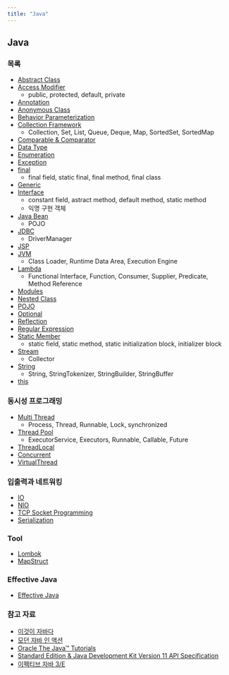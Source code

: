 ```yaml
---
title: "Java"
---
```


## Java

### 목록

- [Abstract Class](Abstract-Class/Abstract-Class.md)
- [Access Modifier](Access-Modifier/Access-Modifier.md)
	- public, protected, default, private
- [Annotation](./Annotation/Annotation.md)
- [Anonymous Class](Anonymous-Class/Anonymous-Class.md)
- [Behavior Parameterization](Behavior-Parameterization/Behavior-Parameterization.md)
- [Collection Framework](Collection-Framework/Collection-Framework.md)
	- Collection, Set, List, Queue, Deque, Map, SortedSet, SortedMap
- [Comparable & Comparator](Comparable-Comparator/Comparable-Comparator.md)
- [Data Type](./Data-Type/Data-Type.md)
- [Enumeration](Enumeration/Enumeration.md)
- [Exception](Exception/Exception.md)
- [final](Final/Final.md)
	- final field, static final, final method, final class
- [Generic](Generic/Generic.md)
- [Interface](Interface/Interface.md)
	- constant field, astract method, default method, static method
	- 익명 구현 객체
- [Java Bean](Java-Bean/Java-Bean.md)
	- POJO
- [JDBC](./Database/JDBC/JDBC.md)
	- DriverManager
- [JSP](JSP/JSP.md)
- [JVM](JVM/README.md)
	- Class Loader, Runtime Data Area, Execution Engine
- [Lambda](./Lambda/Lambda.md)
	- Functional Interface, Function, Consumer, Supplier, Predicate, Method Reference
- [Modules](Modules/Modules.md)
- [Nested Class](Nested-Class/Nested-Class.md)
- [POJO](POJO/POJO.md)
- [Optional](Optional/Optional.md)
- [Reflection](./Reflection/Reflection.md)
- [Regular Expression](RegularExpression/RegularExpression.md)
- [Static Member](Static-Member/Static-Member.md)
	- static field, static method, static initialization block, initializer block
- [Stream](Stream/Stream.md)
	- Collector
- [String](String/String.md)
	- String, StringTokenizer, StringBuilder, StringBuffer
- [this](This/This.md)

### 동시성 프로그래밍
- [Multi Thread](Multi-Thread/Multi-Thread.md)
	- Process, Thread, Runnable, Lock, synchronized
- [Thread Pool](Thread-Pool/Thread-Pool.md)
	- ExecutorService, Executors, Runnable, Callable, Future
- [ThreadLocal](ThreadLocal/ThreadLocal.md)
- [Concurrent](Concurrent/Concurrent.md)
- [VirtualThread](VirtualThread/index.md)

### 입출력과 네트워킹
- [IO](IO/IO.md)
- [NIO](NIO/NIO.md)
- [TCP Socket Programming](TCP-Socket-Programming/TCP-Socket-Programming.md)
- [Serialization](Serialization/Serialization.md)

### Tool

- [Lombok](Tool/Lombok/Lombok.md)
- [MapStruct](Tool/MapStruct/MapStruct.md)

### Effective Java

- [Effective Java](Effective-Java/README.md)

### 참고 자료

- [이것이 자바다](http://www.kyobobook.co.kr/product/detailViewKor.laf?ejkGb=KOR&mallGb=KOR&barcode=9788968481475&orderClick=LEa&Kc=)
- [모던 자바 인 액션](http://www.kyobobook.co.kr/product/detailViewKor.laf?mallGb=KOR&ejkGb=KOR&barcode=9791162242025)
- [Oracle The Java™ Tutorials](https://docs.oracle.com/javase/tutorial/index.html)
- [Standard Edition & Java Development Kit Version 11 API Specification](https://docs.oracle.com/en/java/javase/11/docs/api/index.html)
- [이펙티브 자바 3/E](http://www.kyobobook.co.kr/product/detailViewKor.laf?mallGb=KOR&ejkGb=KOR&barcode=9788966262281)
